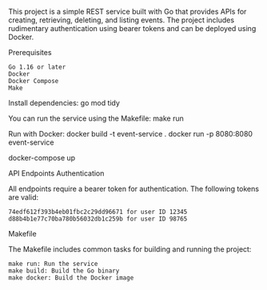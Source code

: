 This project is a simple REST service built with Go that provides APIs for creating, retrieving, deleting, and listing events. The project includes rudimentary authentication using bearer tokens and can be deployed using Docker.

Prerequisites

    Go 1.16 or later
    Docker
    Docker Compose
    Make

Install dependencies:
go mod tidy

You can run the service using the Makefile:
make run

Run with Docker:
docker build -t event-service .
docker run -p 8080:8080 event-service

docker-compose up

API Endpoints
Authentication

All endpoints require a bearer token for authentication. The following tokens are valid:

    74edf612f393b4eb01fbc2c29dd96671 for user ID 12345
    d88b4b1e77c70ba780b56032db1c259b for user ID 98765

Makefile

The Makefile includes common tasks for building and running the project:

    make run: Run the service
    make build: Build the Go binary
    make docker: Build the Docker image
